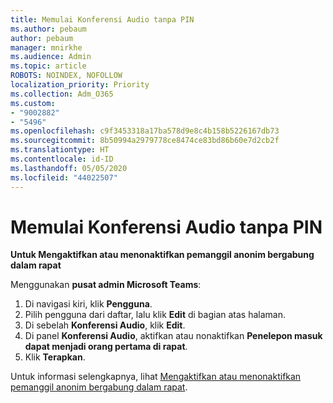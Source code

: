 ```yaml
---
title: Memulai Konferensi Audio tanpa PIN
ms.author: pebaum
author: pebaum
manager: mnirkhe
ms.audience: Admin
ms.topic: article
ROBOTS: NOINDEX, NOFOLLOW
localization_priority: Priority
ms.collection: Adm_O365
ms.custom:
- "9002882"
- "5496"
ms.openlocfilehash: c9f3453318a17ba578d9e8c4b158b5226167db73
ms.sourcegitcommit: 8b50994a2979778ce8474ce83bd86b60e7d2cb2f
ms.translationtype: HT
ms.contentlocale: id-ID
ms.lasthandoff: 05/05/2020
ms.locfileid: "44022507"
---
```

# <a name="start-an-audio-conference-without-a-pin"></a>Memulai Konferensi Audio tanpa PIN

**Untuk Mengaktifkan atau menonaktifkan pemanggil anonim bergabung dalam rapat**

Menggunakan **pusat admin Microsoft Teams**:

1. Di navigasi kiri, klik **Pengguna**.
2. Pilih pengguna dari daftar, lalu klik **Edit** di bagian atas halaman.
3. Di sebelah **Konferensi Audio**, klik **Edit**.
4. Di panel **Konferensi Audio**, aktifkan atau nonaktifkan **Penelepon masuk dapat menjadi orang pertama di rapat**.
5. Klik **Terapkan**.

Untuk informasi selengkapnya, lihat [Mengaktifkan atau menonaktifkan pemanggil anonim bergabung dalam rapat](https://docs.microsoft.com/microsoftteams/start-an-audio-conference-over-the-phone-without-a-pin-in-teams).
